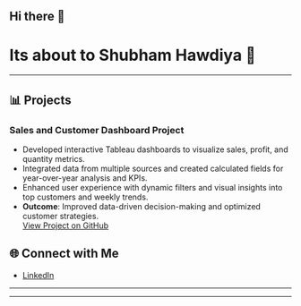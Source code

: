 ## Hi there 👋

# Its about to Shubham Hawdiya 👋
<!--
Welcome to my GitHub profile! I'm an IT professional passionate about uncovering insights through data analysis and visualization. I'm proficient in Python, SQL, and data interpretation, eager to drive data-driven decisions and business growth.
-->
---

## 📊 Projects

### **Sales and Customer Dashboard Project**  
- Developed interactive Tableau dashboards to visualize sales, profit, and quantity metrics.
- Integrated data from multiple sources and created calculated fields for year-over-year analysis and KPIs.
- Enhanced user experience with dynamic filters and visual insights into top customers and weekly trends.  
- **Outcome**: Improved data-driven decision-making and optimized customer strategies.  
[View Project on GitHub](https://github.com/shawdiya/Tableau_Sales_Dashboard)



## 🌐 Connect with Me
- [LinkedIn](https://www.linkedin.com/in/s-hawdiya/)


---
<!--
## 💬 About Me  
I’m passionate about utilizing data to uncover trends and provide actionable insights that drive business growth. Always eager to learn new tools and technologies to improve my skills and contribute to team success.
-->
---


<!--
- 🔭 I’m currently working on ...
- 🌱 I’m currently learning ...
- 👯 I’m looking to collaborate on ...
- 🤔 I’m looking for help with ...
- 💬 Ask me about ...
- 📫 How to reach me: ...
- 😄 Pronouns: ...
- ⚡ Fun fact: ...
-->
